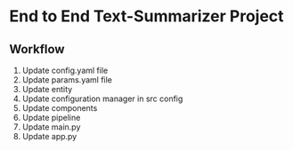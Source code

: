 # End to End Text-Summarizer Project

## Workflow

1. Update config.yaml file
2. Update params.yaml file
3. Update entity
4. Update configuration manager in src config
5. Update components
6. Update pipeline
7. Update main.py
8. Update app.py